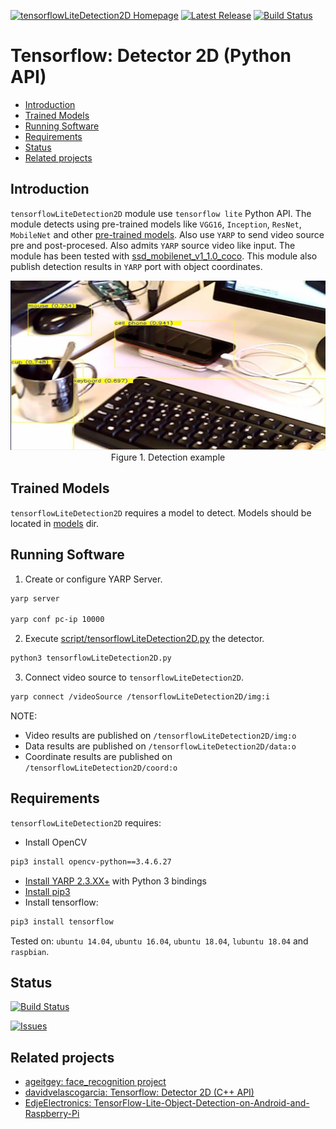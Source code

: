 [![tensorflowLiteDetection2D Homepage](https://img.shields.io/badge/tensorflowLiteDetection2D-develop-orange.svg)](https://github.com/davidvelascogarcia/tensorflowLiteDetection2D/tree/develop/programs) [![Latest Release](https://img.shields.io/github/tag/davidvelascogarcia/tensorflowLiteDetection2D.svg?label=Latest%20Release)](https://github.com/davidvelascogarcia/tensorflowLiteDetection2D/tags) [![Build Status](https://travis-ci.org/davidvelascogarcia/tensorflowLiteDetection2D.svg?branch=develop)](https://travis-ci.org/davidvelascogarcia/tensorflowLiteDetection2D)

# Tensorflow: Detector 2D (Python API)

- [Introduction](#introduction)
- [Trained Models](#trained-models)
- [Running Software](#running-software)
- [Requirements](#requirements)
- [Status](#status)
- [Related projects](#related-projects)


## Introduction

`tensorflowLiteDetection2D` module use `tensorflow lite` Python API. The module detects using pre-trained models like `VGG16`, `Inception`, `ResNet`, `MobileNet` and other [pre-trained models](https://storage.googleapis.com/download.tensorflow.org/models/tflite/coco_ssd_mobilenet_v1_1.0_quant_2018_06_29.zip). Also use `YARP` to send video source pre and post-procesed. Also admits `YARP` source video like input. The module has been tested with [ssd_mobilenet_v1_1.0_coco](https://storage.googleapis.com/download.tensorflow.org/models/tflite/coco_ssd_mobilenet_v1_1.0_quant_2018_06_29.zip). This module also publish detection results in `YARP` port with object coordinates.

<p align="center">
  <img width="600" src="./images/detection_example.png">
  <br>Figure 1. Detection example</br>
</p>


## Trained Models

`tensorflowLiteDetection2D` requires a model to detect. Models should be located in [models](./models) dir. 

## Running Software

1. Create or configure YARP Server.
```bash
yarp server

yarp conf pc-ip 10000
```
2. Execute [script/tensorflowLiteDetection2D.py](./programs) the detector.
```python
python3 tensorflowLiteDetection2D.py
```
3. Connect video source to `tensorflowLiteDetection2D`.
```bash
yarp connect /videoSource /tensorflowLiteDetection2D/img:i
```

NOTE:

- Video results are published on `/tensorflowLiteDetection2D/img:o`
- Data results are published on `/tensorflowLiteDetection2D/data:o`
- Coordinate results are published on `/tensorflowLiteDetection2D/coord:o`


## Requirements

`tensorflowLiteDetection2D` requires:

* Install OpenCV
```bash
pip3 install opencv-python==3.4.6.27
```
* [Install YARP 2.3.XX+](https://github.com/roboticslab-uc3m/installation-guides/blob/master/install-yarp.md) with Python 3 bindings
* [Install pip3](https://github.com/roboticslab-uc3m/installation-guides/blob/master/install-pip.md)
* Install tensorflow:

```bash
pip3 install tensorflow
```

Tested on: `ubuntu 14.04`, `ubuntu 16.04`, `ubuntu 18.04`, `lubuntu 18.04` and `raspbian`.


## Status

[![Build Status](https://travis-ci.org/davidvelascogarcia/tensorflowLiteDetection2D.svg?branch=develop)](https://travis-ci.org/davidvelascogarcia/tensorflowLiteDetection2D)

[![Issues](https://img.shields.io/github/issues/davidvelascogarcia/tensorflowLiteDetection2D.svg?label=Issues)](https://github.com/davidvelascogarcia/tensorflowLiteDetection2D/issues)

## Related projects

* [ageitgey: face_recognition project](https://github.com/ageitgey/face_recognition)
* [davidvelascogarcia: Tensorflow: Detector 2D (C++ API)](https://github.com/davidvelascogarcia/tensorflowDetection2D)
* [EdjeElectronics: TensorFlow-Lite-Object-Detection-on-Android-and-Raspberry-Pi](https://github.com/EdjeElectronics/TensorFlow-Lite-Object-Detection-on-Android-and-Raspberry-Pi)
